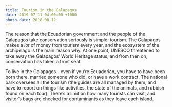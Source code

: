 ```yaml
---
title: Tourism in the Galapagos
date: 2019-07-11 04:00:00 +1000
photo-date: 2018-08-12
---
```

The reason that the Ecuadorian government and the people of the Galapagos take conservation seriously is simple: tourism. The Galapagos makes a *lot* of money from tourism every year, and the ecosystem of the archipelago is the main reason why. At one point, UNESCO threatened to take away the Galapagos’ World Heritage status, and from then on, conservation has taken a front seat.

To live in the Galapagos - even if you’re Ecuadorian, you have to have been born there, married someone who did, or have a work contract. The national park oversees all the tourism (the guides are all managed by them, and have to report on things like activities, the state of the animals, and rubbish found on each tour). There’s a limit on how many tourists can visit, and visitor’s bags are checked for contaminants as they leave each island.
